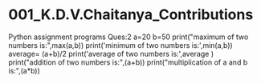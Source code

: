 # 001_K.D.V.Chaitanya_Contributions
Python assignment programs
Ques:2
a=20
b=50
print("maximum of two numbers is:",max(a,b))
print('minimum of two numbers is:',min(a,b))
average= (a+b)/2
print('average of two numbers is:',average )
print("addition of two numbers is:",(a+b))
print("multiplication of a and b is:",(a*b))
